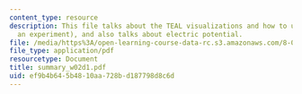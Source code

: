 ```yaml
---
content_type: resource
description: This file talks about the TEAL visualizations and how to use them (with
  an experiment), and also talks about electric potential.
file: /media/https%3A/open-learning-course-data-rc.s3.amazonaws.com/8-02-physics-ii-electricity-and-magnetism-spring-2007/ef9b4b645b4810aa728bd187798d8c6d_summary_w02d1.pdf
file_type: application/pdf
resourcetype: Document
title: summary_w02d1.pdf
uid: ef9b4b64-5b48-10aa-728b-d187798d8c6d
---
```

